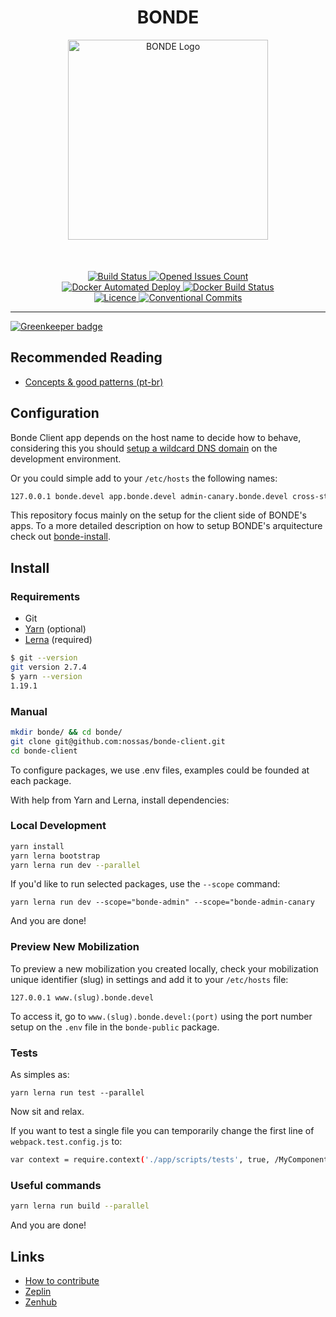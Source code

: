 <h1 align="center">BONDE</h1>

<p align="center">
  <img
    src="https://s3.amazonaws.com/hub-central/uploads/logo-nossas-20170517185909.svg"
    width="320"
    height="320"
    alt="BONDE Logo"
  />
  <br />
  <p style="margin-top: 50px" align="center">
    <a href="http://ci.bonde.org/nossas/bonde-client">
      <img
        alt="Build Status"
        src="http://ci.bonde.org/api/badges/nossas/bonde-client/status.svg"
      />
    </a>
    <a href="https://github.com/nossas/bonde-client/issues">
      <img
        alt="Opened Issues Count"
        src="https://img.shields.io/github/issues-raw/nossas/bonde-client.svg"
      />
    </a>
    <br />
    <a href="https://hub.docker.com/r/nossas/bonde-client">
      <img
        alt="Docker Automated Deploy"
        src="https://img.shields.io/docker/automated/nossas/bonde-client.svg"
      />
    </a>
    <a href="https://hub.docker.com/r/nossas/bonde-client/builds">
      <img
        alt="Docker Build Status"
        src="https://img.shields.io/docker/build/nossas/bonde-client.svg"
      />
    </a>
    <br />
    <a href="https://github.com/nossas/bonde-client/blob/master/LICENSE">
      <img
        alt="Licence"
        src="https://img.shields.io/github/license/nossas/bonde-client.svg"
      />
    </a>
    <a href="https://conventionalcommits.org">
      <img
        alt="Conventional Commits"
        src="https://img.shields.io/badge/Conventional%20Commits-1.0.0--beta.1-brightgreen.svg"
      />
    </a>
  </p>
</p>

---

[![Greenkeeper badge](https://badges.greenkeeper.io/nossas/bonde-client.svg)](https://greenkeeper.io/)

## Recommended Reading

* [Concepts & good patterns
  (pt-br)](https://github.com/nossas/bonde-client/wiki/Conceitos-e-boas-pr%C3%A1ticas)

## Configuration

Bonde Client app depends on the host name to decide how to behave, considering this you should [setup a wildcard DNS domain](http://asciithoughts.com/posts/2014/02/23/setting-up-a-wildcard-dns-domain-on-mac-os-x/) on the development environment.

Or you could simple add to your `/etc/hosts` the following names:

``` bash
127.0.0.1 bonde.devel app.bonde.devel admin-canary.bonde.devel cross-storage.bonde.devel chatbot.bonde.devel
```

This repository focus mainly on the setup for the client side of BONDE's apps. To a more detailed description on how to setup BONDE's arquitecture check out [bonde-install](https://github.com/nossas/bonde-install).

## Install

### Requirements

* Git
* [Yarn](https://yarnpkg.com/) (optional)
* [Lerna](https://lernajs.io/) (required)

``` bash
$ git --version
git version 2.7.4
$ yarn --version
1.19.1
```

### Manual

``` bash
mkdir bonde/ && cd bonde/
git clone git@github.com:nossas/bonde-client.git
cd bonde-client
```

To configure packages, we use .env files, examples could be founded at each package.

With help from Yarn and Lerna, install dependencies:

### Local Development

``` bash
yarn install
yarn lerna bootstrap
yarn lerna run dev --parallel
```

If you'd like to run selected packages, use the `--scope` command:

`yarn lerna run dev --scope="bonde-admin" --scope="bonde-admin-canary`

And you are done!

### Preview New Mobilization

To preview a new mobilization you created locally, check your mobilization unique identifier (slug) in settings and add it to your `/etc/hosts` file:

`127.0.0.1 www.(slug).bonde.devel`

To access it, go to `www.(slug).bonde.devel:(port)` using the port number setup on the `.env` file in the `bonde-public` package.

### Tests

As simples as:

`yarn lerna run test --parallel`

Now sit and relax.

If you want to test a single file you can temporarily change the first line of `webpack.test.config.js` to:

``` bash
var context = require.context('./app/scripts/tests', true, /MyComponentTest\.jsx/);
```

### Useful commands

``` bash
yarn lerna run build --parallel
```

And you are done!

## Links

* [How to contribute](CONTRIBUTING.md)
* [Zeplin](https://app.zeplin.io/)
* [Zenhub](https://app.zenhub.com/)
